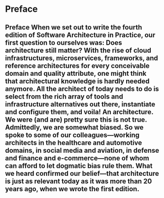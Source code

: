 # Preface

## Preface When we set out to write the fourth edition of Software Architecture in Practice, our first question to ourselves was: Does architecture still matter? With the rise of cloud infrastructures, microservices, frameworks, and reference architectures for every conceivable domain and quality attribute, one might think that architectural knowledge is hardly needed anymore. All the architect of today needs to do is select from the rich array of tools and infrastructure alternatives out there, instantiate and configure them, and voila! An architecture. We were (and are) pretty sure this is not true. Admittedly, we are somewhat biased. So we spoke to some of our colleagues—working architects in the healthcare and automotive domains, in social media and aviation, in defense and finance and e-commerce—none of whom can afford to let dogmatic bias rule them. What we heard confirmed our belief—that architecture is just as relevant today as it was more than 20 years ago, when we wrote the first edition.